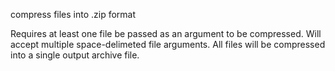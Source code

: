 compress files into .zip format

Requires at least one file be passed as an argument to be compressed. Will accept multiple space-delimeted file arguments. All files will be compressed into a single output archive file.
